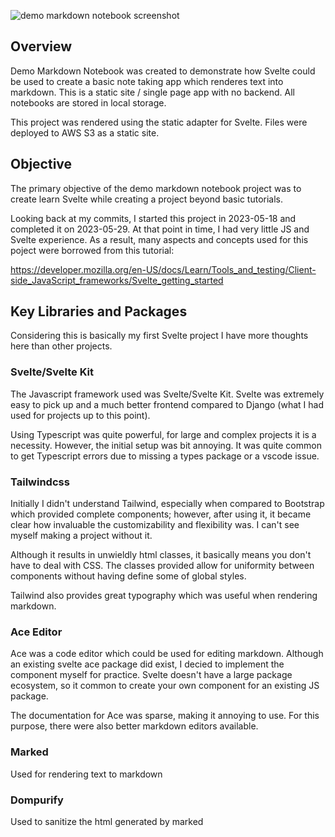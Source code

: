 ![demo markdown notebook screenshot](/images/blog/20230712_markdown_notebook.png)

## Overview

Demo Markdown Notebook was created to demonstrate how Svelte could be used to create a basic note taking app which renderes text into markdown. This is a static site / single page app with no backend. All notebooks are stored in local storage.

This project was rendered using the static adapter for Svelte. Files were deployed to AWS S3 as a static site.

## Objective

The primary objective of the demo markdown notebook project was to create learn Svelte while creating a project beyond basic tutorials.

Looking back at my commits, I started this project in 2023-05-18 and completed it on 2023-05-29. At that point in time, I had very little JS and Svelte experience. As a result, many aspects and concepts used for this poject were borrowed from this tutorial:

https://developer.mozilla.org/en-US/docs/Learn/Tools_and_testing/Client-side_JavaScript_frameworks/Svelte_getting_started

## Key Libraries and Packages

Considering this is basically my first Svelte project I have more thoughts here than other projects.

### Svelte/Svelte Kit

The Javascript framework used was Svelte/Svelte Kit. Svelte was extremely easy to pick up and a much better frontend compared to Django (what I had used for projects up to this point).

Using Typescript was quite powerful, for large and complex projects it is a necessity. However, the initial setup was bit annoying. It was quite common to get Typescript errors due to missing a types package or a vscode issue.

### Tailwindcss

Initially I didn't understand Tailwind, especially when compared to Bootstrap which provided complete components; however, after using it, it became clear how invaluable the customizability and flexibility was. I can't see myself making a project without it.

Although it results in unwieldly html classes, it basically means you don't have to deal with CSS. The classes provided allow for uniformity between components without having define some of global styles.

Tailwind also provides great typography which was useful when rendering markdown.

### Ace Editor

Ace was a code editor which could be used for editing markdown. Although an existing svelte ace package did exist, I decied to implement the component myself for practice. Svelte doesn't have a large package ecosystem, so it common to create your own component for an existing JS package.

The documentation for Ace was sparse, making it annoying to use. For this purpose, there were also better markdown editors available.

### Marked

Used for rendering text to markdown

### Dompurify

Used to sanitize the html generated by marked
